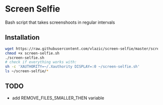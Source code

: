 # Screen Selfie

Bash script that takes screenshoots in regular intervals

## Installation

```bash
wget https://raw.githubusercontent.com/vlazic/screen-selfie/master/screen-selfie.sh
chmod +x screen-selfie.sh
./screen-selfie.sh
# check if everything works with:
sh -c 'XAUTHORITY=~/.Xauthority DISPLAY=:0 ~/screen-selfie.sh'
ls ~/screen-selfie/*
```

## TODO

- add REMOVE_FILES_SMALLER_THEN variable
